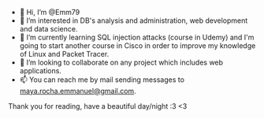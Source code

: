 - 👋 Hi, I’m @Emm79
- 👀 I’m interested in DB's analysis and administration, web development and data science.
- 🌱 I’m currently learning SQL injection attacks (course in Udemy) and I'm going to start another course in Cisco in order to improve my knowledge of Linux and Packet Tracer.
- 💞️ I’m looking to collaborate on any project which includes web applications.
- 📫 You can reach me by mail sending messages to maya.rocha.emmanuel@gmail.com.

Thank you for reading, have a beautiful day/night :3 <3 

<!---
Emm79/Emm79 is a ✨ special ✨ repository because its `README.md` (this file) appears on your GitHub profile.
You can click the Preview link to take a look at your changes.
--->
